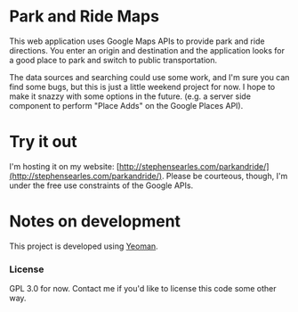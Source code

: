 # Park and Ride Maps

This web application uses Google Maps APIs to provide park and ride directions. You enter an origin and destination and the application looks for a good place to park and switch to public transportation.

The data sources and searching could use some work, and I'm sure you can find some bugs, but this is just a little weekend project for now. I hope to make it snazzy with some options in the future. (e.g. a server side component to perform "Place Adds" on the Google Places API).

# Try it out

I'm hosting it on my website: [http://stephensearles.com/parkandride/](http://stephensearles.com/parkandride/). Please be courteous, though, I'm under the free use constraints of the Google APIs.

# Notes on development

This project is developed using [Yeoman](http://yeoman.io/).

### License

GPL 3.0 for now. Contact me if you'd like to license this code some other way.

